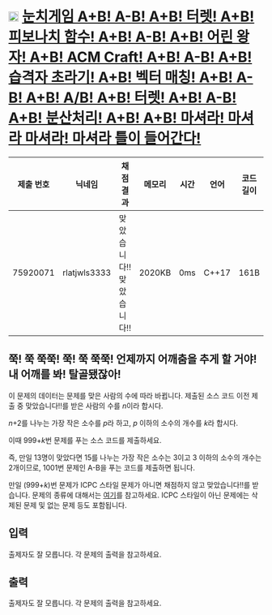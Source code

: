 # <img width="20px"  src="https://d2gd6pc034wcta.cloudfront.net/tier/-1.svg" class="solvedac-tier"> [눈치게임 A+B! A-B! A+B! 터렛! A+B! 피보나치 함수! A+B! A-B! A+B! 어린 왕자! A+B! ACM Craft! A+B! A-B! A+B! 습격자 초라기! A+B! 벡터 매칭! A+B! A-B! A+B! A/B! A+B! 터렛! A+B! A-B! A+B! 분산처리! A+B! A+B! 마셔라! 마셔라 마셔라! 마셔라 틀이 들어간다!](https://www.acmicpc.net/problem/18825) 

| 제출 번호 | 닉네임 | 채점 결과 | 메모리 | 시간 | 언어 | 코드 길이 |
|---|---|---|---|---|---|---|
|75920071| rlatjwls3333|맞았습니다!! 맞았습니다!!|2020KB|0ms|C++17|161B|

## 쭉! 쭉 쭉쭉! 쭉! 쭉 쭉쭉! 언제까지 어깨춤을 추게 할 거야! 내 어깨를 봐! 탈골됐잖아!
<p>이 문제의 데이터는 문제를 맞은 사람의 수에 따라 바뀝니다. 제출된 소스 코드 이전 제출 중 <span class="result-ac">맞았습니다!!</span>를 받은 사람의 수를 <i>n</i>이라 합시다.</p>

<p><i>n</i>+2를 나누는 가장 작은&nbsp;소수를 <i>p</i>라 하고, <i>p</i> 이하의 소수의 개수를 <i>k</i>라 합시다.</p>

<p>이때 999+<i>k</i>번 문제를 푸는 소스 코드를 제출하세요.</p>

<p>즉, 만일 13명이 맞았다면 15를&nbsp;나누는 가장 작은&nbsp;소수는 3이고 3&nbsp;이하의 소수의 개수는 2개이므로, 1001번 문제인 A-B을&nbsp;푸는 코드를 제출하면 됩니다.</p>

<p>만일 (999+<i>k</i>)번 문제가 ICPC 스타일 문제가 아니면 채점하지 않고 <span class="result-ac">맞았습니다!!</span>를 받습니다. 문제의 종류에 대해서는 <a href="https://www.acmicpc.net/help/problem" target="_blank">여기</a>를 참고하세요. ICPC 스타일이 아닌 문제에는 삭제된 문제 및 없는 문제 등도 포함됩니다.</p>

## 입력
<p>출제자도 잘 모릅니다. 각 문제의 출력을 참고하세요.</p>

## 출력
<p>출제자도 잘 모릅니다. 각 문제의 출력을 참고하세요.</p>

